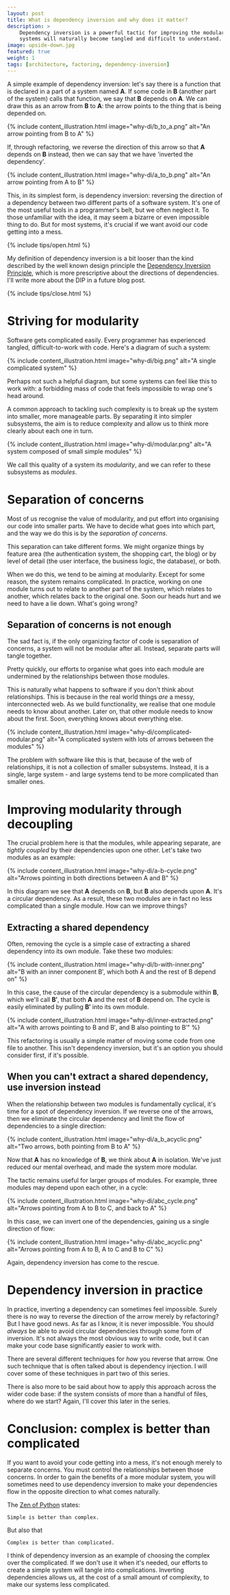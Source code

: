 ```yaml
---
layout: post
title: What is dependency inversion and why does it matter?
description: >
    Dependency inversion is a powerful tactic for improving the modularity of software. Without it,
    systems will naturally become tangled and difficult to understand.
image: upside-down.jpg
featured: true
weight: 1
tags: [architecture, factoring, dependency-inversion]
---
```


A simple example of dependency inversion: let's say there is a function that is declared in a part of a system named **A**. If some code in **B**
(another part of the system) calls that function, we say that **B** depends on **A**. We can draw this as an arrow
from **B** to **A**: the arrow points to the thing that is being depended on.

{% include content_illustration.html image="why-di/b_to_a.png" alt="An arrow pointing from B to A" %}

If, through refactoring, we reverse the direction of this arrow so that **A** depends on **B** instead, then we can say
that we have 'inverted the dependency'.

{% include content_illustration.html image="why-di/a_to_b.png" alt="An arrow pointing from A to B" %}

This, in its simplest form, is dependency inversion: reversing the direction of a dependency between two different parts
of a software system. It's one of the most useful tools in a programmer's belt, but
we often neglect it. To those unfamiliar with the idea, it may seem a bizarre or even impossible thing to do. But for
most systems, it's crucial if we want avoid our code getting into a mess.

{% include tips/open.html %}    
  <p>My definition of dependency inversion is a bit looser than the kind described by the
  well known design principle the
  <a href="https://en.wikipedia.org/wiki/Dependency_inversion_principle">Dependency Inversion Principle</a>,
  which is more prescriptive about the directions of dependencies. I'll write more about the DIP in a future
  blog post.</p>
{% include tips/close.html %}

# Striving for modularity

Software gets complicated easily. Every programmer has experienced tangled, difficult-to-work with code.
Here's a diagram of such a system:

{% include content_illustration.html image="why-di/big.png" alt="A single complicated system" %}

Perhaps not such a helpful diagram, but some systems can feel like this to work with: a forbidding mass
of code that feels impossible to wrap one's head around.

A common approach to tackling such complexity is to break up the system into smaller, more manageable parts.
By separating it into simpler subsystems, the aim is to reduce complexity and allow us to think more clearly
about each one in turn.

{% include content_illustration.html image="why-di/modular.png" alt="A system composed of small simple modules" %}

We call this quality of a system its *modularity*, and we can refer to these subsystems as *modules*.

# Separation of concerns

Most of us recognise the value of modularity, and put effort into organising our code into smaller parts. We have to
decide what goes into which part, and the way we do this is by the *separation of concerns*.

This separation can take different forms. We might organize things by feature area
(the authentication system, the shopping cart, the blog) or by level of detail
(the user interface, the business logic, the database), or both.

When we do this, we tend to be aiming at modularity. Except for some reason, the system remains complicated.
In practice, working on one module turns out to relate to another part of the system,
which relates to another, which relates back to the original one. Soon our heads hurt and we need to have
a lie down. What's going wrong?

## Separation of concerns is not enough

The sad fact is, if the only organizing factor of code is separation of concerns, a system will not be
modular after all. Instead, separate parts will tangle together.

Pretty quickly, our efforts to organise what goes into each module are undermined by the relationships between those
modules.

This is naturally what happens to software if you don't think about relationships. This is because in the real world
things *are* a messy, interconnected web. As we build functionality, we realise that one module needs to know about
another. Later on, that other module needs to know about the first. Soon, everything knows about everything else.

{% include content_illustration.html image="why-di/complicated-modular.png" alt="A complicated system with lots of arrows between the modules" %}


The problem with software like this is that, because of the web of relationships, it is not a collection of smaller
subsystems. Instead, it is a single, large system - and large systems tend to be more complicated than smaller ones.

# Improving modularity through decoupling

The crucial problem here is that the modules, while appearing separate, are *tightly coupled* by their dependencies
upon one other. Let's take two modules as an example:

{% include content_illustration.html image="why-di/a-b-cycle.png" alt="Arrows pointing in both directions between A and B" %}

In this diagram we see that **A** depends on **B**, but **B** also depends upon **A**. It's a
circular dependency. As a result, these two modules are in fact no less complicated than a single module.
How can we improve things?

## Extracting a shared dependency

Often, removing the cycle is a simple case of extracting a shared dependency into its own module. Take these two
modules:

{% include content_illustration.html image="why-di/b-with-inner.png" alt="B with an inner component B&prime;, which both A and the rest of B depend on" %}

In this case, the cause of the circular dependency is a submodule within **B**, which we'll call **B&prime;**, that
both **A** and the rest of **B** depend on. The cycle is easily eliminated by pulling **B&prime;** into its
own module.

{% include content_illustration.html image="why-di/inner-extracted.png" alt="A with arrows pointing to B and B&prime;, and B also pointing to B&prime;" %}

This refactoring is usually a simple matter of moving some code from one file to another. This isn't dependency inversion,
but it's an option you should consider first, if it's possible.

## When you can't extract a shared dependency, use inversion instead 

When the relationship between two modules is fundamentally cyclical, it's time for a spot of dependency inversion.
If we reverse one of the arrows, then we eliminate the circular dependency and limit the flow of dependencies to a
single direction:

{% include content_illustration.html image="why-di/a_b_acyclic.png" alt="Two arrows, both pointing from B to A" %}

Now that **A** has no knowledge of **B**, we think about **A** in isolation. We've just reduced our mental overhead,
and made the system more modular.

The tactic remains useful for larger groups of modules. For example, three modules may depend upon each other, in
a cycle:

{% include content_illustration.html image="why-di/abc_cycle.png" alt="Arrows pointing from A to B to C, and back to A" %}

In this case, we can invert one of the dependencies, gaining us a single direction of flow:

{% include content_illustration.html image="why-di/abc_acyclic.png" alt="Arrows pointing from A to B, A to C and B to C" %}

Again, dependency inversion has come to the rescue.

# Dependency inversion in practice

In practice, inverting a dependency can sometimes feel impossible. Surely there is no way to reverse the direction of
the arrow merely by refactoring? But I have good news. As far as I know, it is never impossible.
You should *always* be able to avoid circular dependencies through some form of inversion. It's not always the most obvious way
to write code, but it can make your code base significantly easier to work with.

There are several different techniques for *how* you reverse that arrow. One such technique that is often
 talked about is dependency injection. I will cover some of these techniques in part two of this series.

There is also more to be said about how to apply this approach across the wider code base: if the system consists of
more than a handful of files, where do we start? Again, I'll cover this later in the series.

# Conclusion: complex is better than complicated

If you want to avoid your code getting into a mess, it's not enough merely to separate concerns. You must control the
relationships between those concerns. In order to gain the benefits of a more modular system,
you will sometimes need to use dependency inversion to make your dependencies flow in the opposite direction to what
comes naturally.

The [Zen of Python](https://en.wikipedia.org/wiki/Zen_of_Python) states:

    Simple is better than complex.

But also that

    Complex is better than complicated.

I think of dependency inversion as an example of choosing the complex over the complicated. If we don't use it when
it's needed, our efforts to create a simple system will tangle into complications. Inverting dependencies allows us,
at the cost of a small amount of complexity, to make our systems less complicated.